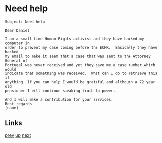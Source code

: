 # Need help

    Subject: Need help

    Dear Daniel

    I am a small time Human Rights activist and they have hacked my computer in
    order to prevent my case coming before the ECHR.  Basically they have hacked
    my email to make it seem that a case that was sent to the Attorney General of
    Portugal was never received and yet they gave me a case number which would
    indicate that something was received.  What can I do to retrieve this if
    anything. If you can help I would be grateful and although a 72 year old
    pensioner I will continue speaking truth to power.

    And I will make a contribution for your services.
    Best regards
    [name]

## Links

[prev](2020-06-04.md) [up](../) [next](2020-07-10.md)
